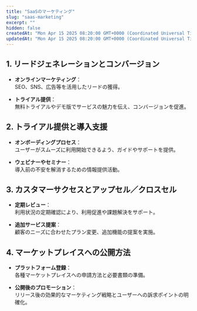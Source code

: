 ```yaml
---
title: "SaaSのマーケティング"
slug: "saas-marketing"
excerpt: ""
hidden: false
createdAt: "Mon Apr 15 2025 08:20:00 GMT+0000 (Coordinated Universal Time)"
updatedAt: "Mon Apr 15 2025 08:20:00 GMT+0000 (Coordinated Universal Time)"
---
```


## 1. リードジェネレーションとコンバージョン

- **オンラインマーケティング**：  
  SEO、SNS、広告等を活用したリードの獲得。

- **トライアル提供**：  
  無料トライアルやデモ版でサービスの魅力を伝え、コンバージョンを促進。

## 2. トライアル提供と導入支援

- **オンボーディングプロセス**：  
  ユーザーがスムーズに利用開始できるよう、ガイドやサポートを提供。

- **ウェビナーやセミナー**：  
  導入前の不安を解消するための情報提供活動。

## 3. カスタマーサクセスとアップセル／クロスセル

- **定期レビュー**：  
  利用状況の定期確認により、利用促進や課題解決をサポート。

- **追加サービス提案**：  
  顧客のニーズに合わせたプラン変更、追加機能の提案を実施。

## 4. マーケットプレイスへの公開方法

- **プラットフォーム登録**：  
  各種マーケットプレイスへの申請方法と必要書類の準備。

- **公開後のプロモーション**：  
  リリース後の効果的なマーケティング戦略とユーザーへの訴求ポイントの明確化。
